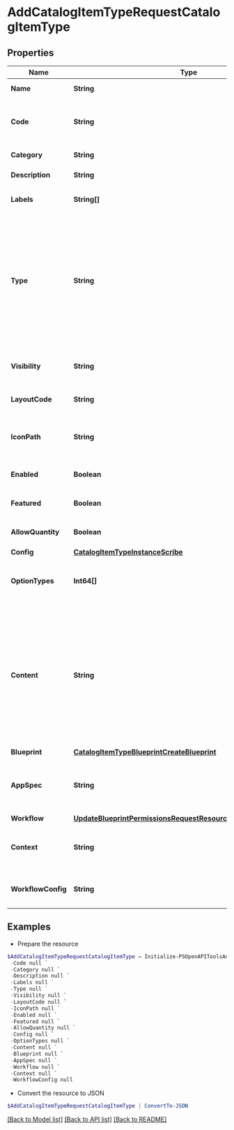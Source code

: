 # AddCatalogItemTypeRequestCatalogItemType
## Properties

Name | Type | Description | Notes
------------ | ------------- | ------------- | -------------
**Name** | **String** | Catalog Item Type name | [optional] 
**Code** | **String** | Useful shortcode for provisioning naming schemes and export reference. | [optional] 
**Category** | **String** | Catalog Item Type category | [optional] 
**Description** | **String** | Catalog Item Type description | [optional] 
**Labels** | **String[]** | Array of label strings, can be used for filtering. | [optional] 
**Type** | **String** | Type, &#x60;instance&#x60;, &#x60;blueprint&#x60; or &#x60;workflow&#x60;. This determines whether an Instance or App will be provisioned. Instance types require a config and blueprint requires a blueprint and appSpec, while workflow types requires a workflow and context. | [optional] 
**Visibility** | **String** | Visibility - Set to public to allow all tenants | [optional] [default to "private"]
**LayoutCode** | **String** | Identifier primarily used for Plugin Catalog Item Types | [optional] 
**IconPath** | **String** | Icon Path, relative location of an icon image, eg. /assets/containers-png/nginx.png. | [optional] 
**Enabled** | **Boolean** | Can be used to enable / disable the catalog item type. | [optional] [default to $true]
**Featured** | **Boolean** | Can be used to feature the catalog item type. | [optional] [default to $false]
**AllowQuantity** | **Boolean** | Can users order more than one of this item at a time. | [optional] [default to $false]
**Config** | [**CatalogItemTypeInstanceScribe**](CatalogItemTypeInstanceScribe.md) |  | 
**OptionTypes** | **Int64[]** | Array of option type IDs, see Inputs. Only applies to type instance and blueprint. | [optional] 
**Content** | **String** | Documentation content for this Catalog Item. Markdown-formatted text is accepted and displayed appropriately when the item is ordered from the Service Catalog. A new Catalog Item-type Wiki entry will also be added containing this information. | [optional] 
**Blueprint** | [**CatalogItemTypeBlueprintCreateBlueprint**](CatalogItemTypeBlueprintCreateBlueprint.md) |  | 
**AppSpec** | **String** | The appSpec for blueprint type catalog items is a string in the Scribe YAML format with fields | [optional] 
**Workflow** | [**UpdateBlueprintPermissionsRequestResourcePermissionSitesInner**](UpdateBlueprintPermissionsRequestResourcePermissionSitesInner.md) |  | 
**Context** | **String** | Context for running the workflow, determines if a target resource must be selected. | [optional] 
**WorkflowConfig** | **String** | Configuration object that contains settings for the workflow. | [optional] 

## Examples

- Prepare the resource
```powershell
$AddCatalogItemTypeRequestCatalogItemType = Initialize-PSOpenAPIToolsAddCatalogItemTypeRequestCatalogItemType  -Name null `
 -Code null `
 -Category null `
 -Description null `
 -Labels null `
 -Type null `
 -Visibility null `
 -LayoutCode null `
 -IconPath null `
 -Enabled null `
 -Featured null `
 -AllowQuantity null `
 -Config null `
 -OptionTypes null `
 -Content null `
 -Blueprint null `
 -AppSpec null `
 -Workflow null `
 -Context null `
 -WorkflowConfig null
```

- Convert the resource to JSON
```powershell
$AddCatalogItemTypeRequestCatalogItemType | ConvertTo-JSON
```

[[Back to Model list]](../README.md#documentation-for-models) [[Back to API list]](../README.md#documentation-for-api-endpoints) [[Back to README]](../README.md)

